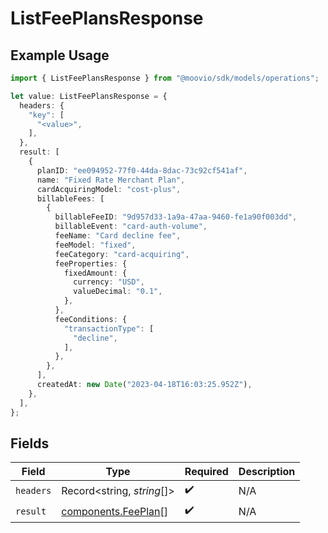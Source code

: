# ListFeePlansResponse

## Example Usage

```typescript
import { ListFeePlansResponse } from "@moovio/sdk/models/operations";

let value: ListFeePlansResponse = {
  headers: {
    "key": [
      "<value>",
    ],
  },
  result: [
    {
      planID: "ee094952-77f0-44da-8dac-73c92cf541af",
      name: "Fixed Rate Merchant Plan",
      cardAcquiringModel: "cost-plus",
      billableFees: [
        {
          billableFeeID: "9d957d33-1a9a-47aa-9460-fe1a90f003dd",
          billableEvent: "card-auth-volume",
          feeName: "Card decline fee",
          feeModel: "fixed",
          feeCategory: "card-acquiring",
          feeProperties: {
            fixedAmount: {
              currency: "USD",
              valueDecimal: "0.1",
            },
          },
          feeConditions: {
            "transactionType": [
              "decline",
            ],
          },
        },
      ],
      createdAt: new Date("2023-04-18T16:03:25.952Z"),
    },
  ],
};
```

## Fields

| Field                                                      | Type                                                       | Required                                                   | Description                                                |
| ---------------------------------------------------------- | ---------------------------------------------------------- | ---------------------------------------------------------- | ---------------------------------------------------------- |
| `headers`                                                  | Record<string, *string*[]>                                 | :heavy_check_mark:                                         | N/A                                                        |
| `result`                                                   | [components.FeePlan](../../models/components/feeplan.md)[] | :heavy_check_mark:                                         | N/A                                                        |
